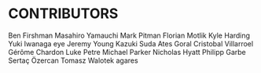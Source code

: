 # CONTRIBUTORS
Ben Firshman
Masahiro Yamauchi
Mark Pitman
Florian Motlik
Kyle Harding
Yuki Iwanaga
eye
Jeremy Young
Kazuki Suda
Ates Goral
Cristobal Villarroel
Gérôme Chardon
Luke Petre
Michael Parker
Nicholas Hyatt
Philipp Garbe
Sertaç Özercan
Tomasz Walotek
agares
